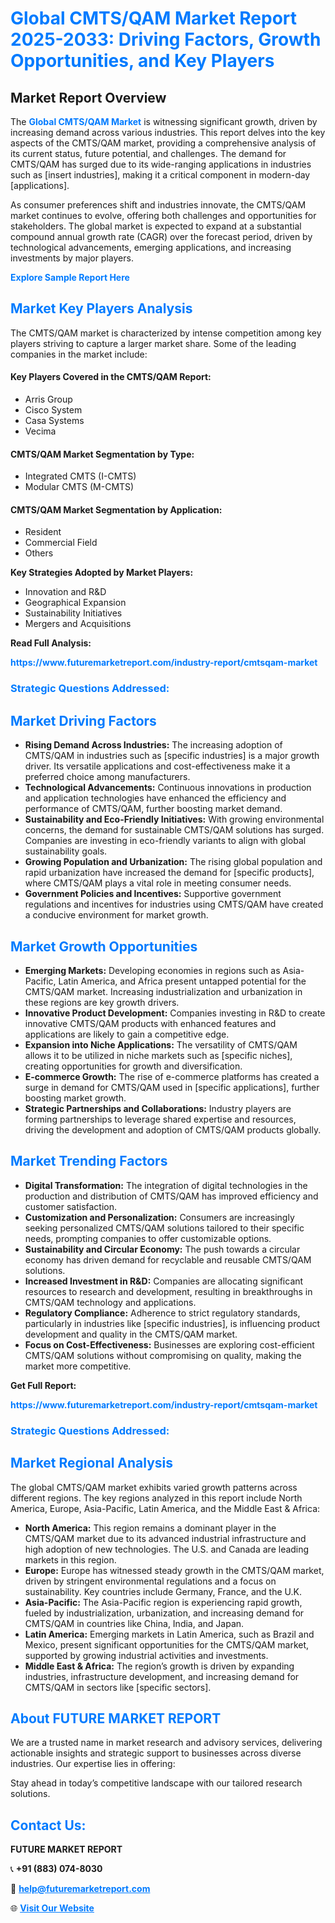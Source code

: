 <h1 style="color: #007BFF;">Global CMTS/QAM Market Report 2025-2033: Driving Factors, Growth Opportunities, and Key Players</h1>

<section id="overview">
<h2>Market Report Overview</h2>
<p>The <a href="https://www.futuremarketreport.com/industry-report/cmtsqam-market" style="color: #007BFF; text-decoration: none;"><strong>Global CMTS/QAM Market</strong></a> is witnessing significant growth, driven by increasing demand across various industries. This report delves into the key aspects of the CMTS/QAM market, providing a comprehensive analysis of its current status, future potential, and challenges. The demand for CMTS/QAM has surged due to its wide-ranging applications in industries such as [insert industries], making it a critical component in modern-day [applications].</p>
<p>As consumer preferences shift and industries innovate, the CMTS/QAM market continues to evolve, offering both challenges and opportunities for stakeholders. The global market is expected to expand at a substantial compound annual growth rate (CAGR) over the forecast period, driven by technological advancements, emerging applications, and increasing investments by major players.</p>
</section>

<section id="overview">
<p><a href="https://www.futuremarketreport.com/request-sample/reportId=53881" style="color: #007BFF; text-decoration: none;"><strong>Explore Sample Report Here</strong></a></p>
</section>

<section id="key-players">
<h2 style="color: #007BFF;">Market Key Players Analysis</h2>
<p>The CMTS/QAM market is characterized by intense competition among key players striving to capture a larger market share. Some of the leading companies in the market include:</p>
<h4>Key Players Covered in the CMTS/QAM Report:</h4>
<ul><li>Arris Group</li><li>Cisco System</li><li>Casa Systems</li><li>Vecima</li></ul>
<h4>CMTS/QAM Market Segmentation by Type:</h4>
<ul><li>Integrated CMTS (I-CMTS)</li><li>Modular CMTS (M-CMTS)</li></ul>

<h4>CMTS/QAM Market Segmentation by Application:</h4>
<ul><li>Resident</li><li>Commercial Field</li><li>Others</li></ul>
<p><strong>Key Strategies Adopted by Market Players:</strong></p>
<ul>
<li>Innovation and R&D</li>
<li>Geographical Expansion</li>
<li>Sustainability Initiatives</li>
<li>Mergers and Acquisitions</li>
</ul>
</section>

<section>
<p><strong>Read Full Analysis: </strong></p><a href="https://www.futuremarketreport.com/industry-report/cmtsqam-market" style="color: #007BFF; text-decoration: none;"><strong>https://www.futuremarketreport.com/industry-report/cmtsqam-market</strong></a>
<h3 style="color: #007BFF;">Strategic Questions Addressed:</h3>
</section>

<section id="driving-factors">
<h2 style="color: #007BFF;">Market Driving Factors</h2>
<ul>
<li><strong>Rising Demand Across Industries:</strong> The increasing adoption of CMTS/QAM in industries such as [specific industries] is a major growth driver. Its versatile applications and cost-effectiveness make it a preferred choice among manufacturers.</li>
<li><strong>Technological Advancements:</strong> Continuous innovations in production and application technologies have enhanced the efficiency and performance of CMTS/QAM, further boosting market demand.</li>
<li><strong>Sustainability and Eco-Friendly Initiatives:</strong> With growing environmental concerns, the demand for sustainable CMTS/QAM solutions has surged. Companies are investing in eco-friendly variants to align with global sustainability goals.</li>
<li><strong>Growing Population and Urbanization:</strong> The rising global population and rapid urbanization have increased the demand for [specific products], where CMTS/QAM plays a vital role in meeting consumer needs.</li>
<li><strong>Government Policies and Incentives:</strong> Supportive government regulations and incentives for industries using CMTS/QAM have created a conducive environment for market growth.</li>
</ul>
</section>

<section id="growth-opportunities">
<h2 style="color: #007BFF;">Market Growth Opportunities</h2>
<ul>
<li><strong>Emerging Markets:</strong> Developing economies in regions such as Asia-Pacific, Latin America, and Africa present untapped potential for the CMTS/QAM market. Increasing industrialization and urbanization in these regions are key growth drivers.</li>
<li><strong>Innovative Product Development:</strong> Companies investing in R&D to create innovative CMTS/QAM products with enhanced features and applications are likely to gain a competitive edge.</li>
<li><strong>Expansion into Niche Applications:</strong> The versatility of CMTS/QAM allows it to be utilized in niche markets such as [specific niches], creating opportunities for growth and diversification.</li>
<li><strong>E-commerce Growth:</strong> The rise of e-commerce platforms has created a surge in demand for CMTS/QAM used in [specific applications], further boosting market growth.</li>
<li><strong>Strategic Partnerships and Collaborations:</strong> Industry players are forming partnerships to leverage shared expertise and resources, driving the development and adoption of CMTS/QAM products globally.</li>
</ul>
</section>

<section id="trending-factors">
<h2 style="color: #007BFF;">Market Trending Factors</h2>
<ul>
<li><strong>Digital Transformation:</strong> The integration of digital technologies in the production and distribution of CMTS/QAM has improved efficiency and customer satisfaction.</li>
<li><strong>Customization and Personalization:</strong> Consumers are increasingly seeking personalized CMTS/QAM solutions tailored to their specific needs, prompting companies to offer customizable options.</li>
<li><strong>Sustainability and Circular Economy:</strong> The push towards a circular economy has driven demand for recyclable and reusable CMTS/QAM solutions.</li>
<li><strong>Increased Investment in R&D:</strong> Companies are allocating significant resources to research and development, resulting in breakthroughs in CMTS/QAM technology and applications.</li>
<li><strong>Regulatory Compliance:</strong> Adherence to strict regulatory standards, particularly in industries like [specific industries], is influencing product development and quality in the CMTS/QAM market.</li>
<li><strong>Focus on Cost-Effectiveness:</strong> Businesses are exploring cost-efficient CMTS/QAM solutions without compromising on quality, making the market more competitive.</li>
</ul>
</section>

<section>
<p><strong>Get Full Report: </strong></p><a href="https://www.futuremarketreport.com/industry-report/cmtsqam-market" style="color: #007BFF; text-decoration: none;"><strong>https://www.futuremarketreport.com/industry-report/cmtsqam-market</strong></a>
<h3 style="color: #007BFF;">Strategic Questions Addressed:</h3>
</section>


<section id="regional-analysis">
<h2 style="color: #007BFF;">Market Regional Analysis</h2>
<p>The global CMTS/QAM market exhibits varied growth patterns across different regions. The key regions analyzed in this report include North America, Europe, Asia-Pacific, Latin America, and the Middle East & Africa:</p>
<ul>
<li><strong>North America:</strong> This region remains a dominant player in the CMTS/QAM market due to its advanced industrial infrastructure and high adoption of new technologies. The U.S. and Canada are leading markets in this region.</li>
<li><strong>Europe:</strong> Europe has witnessed steady growth in the CMTS/QAM market, driven by stringent environmental regulations and a focus on sustainability. Key countries include Germany, France, and the U.K.</li>
<li><strong>Asia-Pacific:</strong> The Asia-Pacific region is experiencing rapid growth, fueled by industrialization, urbanization, and increasing demand for CMTS/QAM in countries like China, India, and Japan.</li>
<li><strong>Latin America:</strong> Emerging markets in Latin America, such as Brazil and Mexico, present significant opportunities for the CMTS/QAM market, supported by growing industrial activities and investments.</li>
<li><strong>Middle East & Africa:</strong> The region’s growth is driven by expanding industries, infrastructure development, and increasing demand for CMTS/QAM in sectors like [specific sectors].</li>
</ul>
</section>

<footer>
<h2 style="color: #007BFF;">About FUTURE MARKET REPORT</h2>
<p>We are a trusted name in market research and advisory services, delivering actionable insights and strategic support to businesses across diverse industries. Our expertise lies in offering:</p>

<p>Stay ahead in today’s competitive landscape with our tailored research solutions.</p>

<h2 style="color: #007BFF;">Contact Us:</h2>
<p><strong>FUTURE MARKET REPORT</strong></p>
<p>📞 <strong>+91 (883) 074-8030</strong></p>
<p>📧 <strong><a href="mailto:help@futuremarketreport.com" style="color: #007BFF;">help@futuremarketreport.com</a></strong></p>
<p>🌐 <strong><a href="https://www.futuremarketreport.com/" style="color: #007BFF;">Visit Our Website</a></strong></p>
</footer>